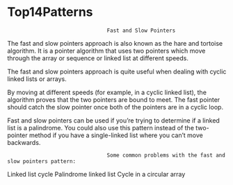 # Top14Patterns

                                    Fast and Slow Pointers
The fast and slow pointers approach is also known as the hare and tortoise algorithm. It is a pointer algorithm that uses two pointers which move through the array or sequence or linked list at different speeds.

The fast and slow pointers approach is quite useful when dealing with cyclic linked lists or arrays.

By moving at different speeds (for example, in a cyclic linked list), the algorithm proves that the two pointers are bound to meet. The fast pointer should catch the slow pointer once both of the pointers are in a cyclic loop.

Fast and slow pointers can be used if you’re trying to determine if a linked list is a palindrome. You could also use this pattern instead of the two-pointer method if you have a single-linked list where you can’t move backwards.                   


                                    Some common problems with the fast and slow pointers pattern:

Linked list cycle
Palindrome linked list
Cycle in a circular array